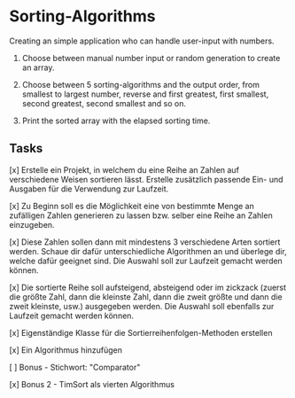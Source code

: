 # Sorting-Algorithms

Creating an simple application who can handle user-input with numbers.

1. Choose between manual number input or random generation to create an array.

2. Choose between 5 sorting-algorithms and the output order, from smallest to largest
number, reverse and first greatest, first smallest, second greatest, second smallest and so on.

3. Print the sorted array with the elapsed sorting time.


## Tasks

[x] Erstelle ein Projekt, in welchem du eine Reihe an Zahlen auf 
verschiedene Weisen sortieren lässt. Erstelle zusätzlich passende 
Ein- und Ausgaben für die Verwendung zur Laufzeit.

[x] Zu Beginn soll es die Möglichkeit eine von bestimmte Menge an 
zufälligen Zahlen generieren zu lassen bzw. selber eine Reihe an 
Zahlen einzugeben.

[x] Diese Zahlen sollen dann mit mindestens 3 verschiedene Arten 
sortiert werden. Schaue dir dafür unterschiedliche Algorithmen 
an und überlege dir, welche dafür geeignet sind. 
Die Auswahl soll zur Laufzeit gemacht werden können.

[x] Die sortierte Reihe soll aufsteigend, absteigend oder im zickzack 
(zuerst die größte Zahl, dann die kleinste Zahl, dann die zweit größte 
und dann die zweit kleinste, usw.) ausgegeben werden. Die Auswahl soll 
ebenfalls zur Laufzeit gemacht werden können.

[x] Eigenständige Klasse für die Sortierreihenfolgen-Methoden erstellen

[x] Ein Algorithmus hinzufügen

[ ] Bonus - Stichwort: "Comparator"

[x] Bonus 2 - TimSort als vierten Algorithmus